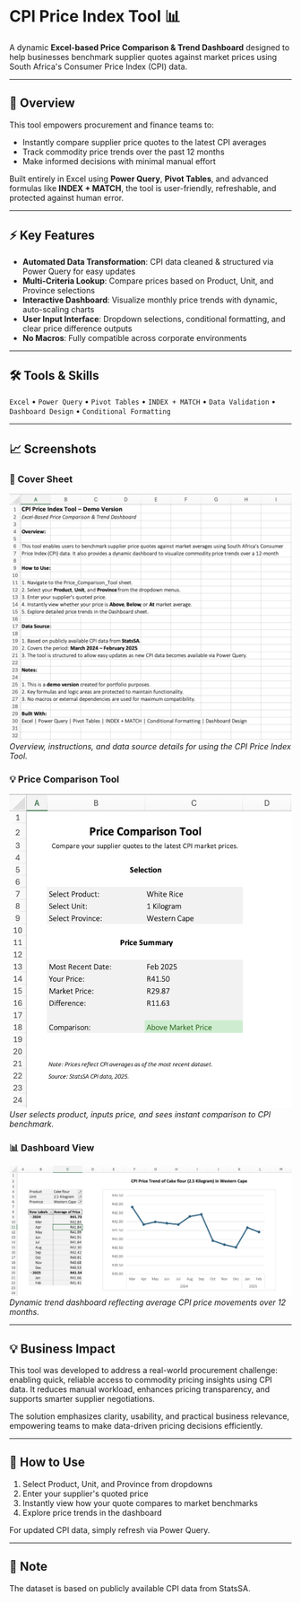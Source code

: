 
# CPI Price Index Tool 📊

A dynamic **Excel-based Price Comparison & Trend Dashboard** designed to help businesses benchmark supplier quotes against market prices using South Africa's Consumer Price Index (CPI) data.

---

## 🚀 Overview
This tool empowers procurement and finance teams to:
- Instantly compare supplier price quotes to the latest CPI averages
- Track commodity price trends over the past 12 months
- Make informed decisions with minimal manual effort

Built entirely in Excel using **Power Query**, **Pivot Tables**, and advanced formulas like **INDEX + MATCH**, the tool is user-friendly, refreshable, and protected against human error.

---

## ⚡ Key Features
- **Automated Data Transformation**: CPI data cleaned & structured via Power Query for easy updates
- **Multi-Criteria Lookup**: Compare prices based on Product, Unit, and Province selections
- **Interactive Dashboard**: Visualize monthly price trends with dynamic, auto-scaling charts
- **User Input Interface**: Dropdown selections, conditional formatting, and clear price difference outputs
- **No Macros**: Fully compatible across corporate environments

---

## 🛠️ Tools & Skills
`Excel` • `Power Query` • `Pivot Tables` • `INDEX + MATCH` • `Data Validation` • `Dashboard Design` • `Conditional Formatting`

---

## 📈 Screenshots
### 📝 Cover Sheet
![Cover Sheet](cover_sheet.png)  
*Overview, instructions, and data source details for using the CPI Price Index Tool.*

### 💡 Price Comparison Tool
![Price Comparison Tool](price_comparison.png)  
*User selects product, inputs price, and sees instant comparison to CPI benchmark.*

### 📊 Dashboard View
![Dashboard](dashboard_view.png)  
*Dynamic trend dashboard reflecting average CPI price movements over 12 months.*

---

## 💡 Business Impact
This tool was developed to address a real-world procurement challenge: enabling quick, reliable access to commodity pricing insights using CPI data. It reduces manual workload, enhances pricing transparency, and supports smarter supplier negotiations.

The solution emphasizes clarity, usability, and practical business relevance, empowering teams to make data-driven pricing decisions efficiently.

---

## 🔗 How to Use
1. Select Product, Unit, and Province from dropdowns
2. Enter your supplier's quoted price
3. Instantly view how your quote compares to market benchmarks
4. Explore price trends in the dashboard

For updated CPI data, simply refresh via Power Query.

---

## 📂 Note
The dataset is based on publicly available CPI data from StatsSA.
